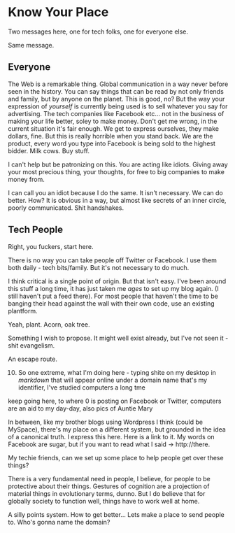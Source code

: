 # Know Your Place

Two messages here, one for tech folks, one for everyone else.

Same message.

## Everyone

The Web is a remarkable thing. Global communication in a way never before seen in the history. You can say things that can be read by not only friends and family, but by anyone on the planet. This is good, no? But the way your expression of _yourself_ is currently being used is to sell whatever you say for advertising. The tech companies like Facebook etc... not in the business of making your life better, soley to make money.
Don't get me wrong, in the current situation it's fair enough. We get to express ourselves, they make dollars, fine. But this is really horrible when you stand back. We are the product, every word you type into Facebook is being sold to the highest bidder. Milk cows. Buy stuff.

I can't help but be patronizing on this. You are acting like idiots. Giving away your most precious thing, your thoughts, for free to big companies to make money from.

I can call you an idiot because I do the same.
It isn't necessary. We can do better.
How? It is obvious in a way, but almost like secrets of an inner circle, poorly communicated. Shit handshakes.

## Tech People

Right, you fuckers, start here.

There is no way you can take people off Twitter or Facebook. I use them both daily - tech bits/family. But it's not necessary to do much.

I think critical is a single point of origin. But that isn't easy. I've been around this stuff a long time, it has just taken me _ages_ to set up my blog again. (I still haven't put a feed there).
For most people that haven't the time to be banging their head against the wall with their own code, use an existing plantform.

Yeah, plant. Acorn, oak tree.

Something I wish to propose. It might well exist already, but I've not seen it - shit evangelism.

An escape route.

10. So one extreme, what I'm doing here - typing shite on my desktop in _markdown_ that will appear online under a domain name that's my identifier, I've studied computers a long tme

keep going here, to where 0 is posting on Facebook or Twitter, computers are an aid to my day-day, also pics of Auntie Mary

In between, like my brother blogs using Wordpress I think (could be MySpace), there's my place on a different system, but grounded in the idea of a canonical truth. I express this here. Here is a link to it. My words on Facebook are sugar, but if you want to read what I said -> http://there.

My techie friends, can we set up some place to help people get over these things?

There is a very fundamental need in people, I believe, for people to be protective about their things. Gestures of cognition are a projection of material things in evolutionary terms, dunno.
But I do believe that for globally society to function well, things have to work well at home.

A silly points system. How to get better...
Lets make a place to send people to.
Who's gonna name the domain?
